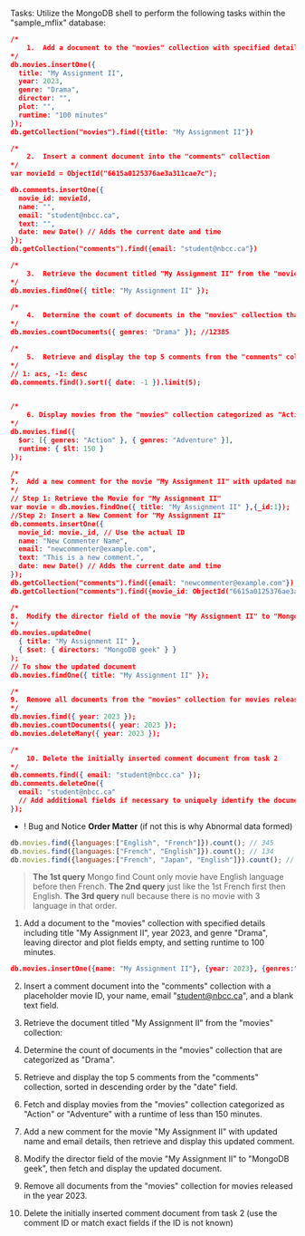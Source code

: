 Tasks: Utilize the MongoDB shell to perform the following tasks within the "sample_mflix" database:

```json
/*
    1.	Add a document to the "movies" collection with specified details 
*/
db.movies.insertOne({
  title: "My Assignment II",
  year: 2023,
  genre: "Drama",
  director: "",
  plot: "",
  runtime: "100 minutes"
});
db.getCollection("movies").find({title: "My Assignment II"})

/*
    2.	Insert a comment document into the "comments" collection
*/
var movieId = ObjectId("6615a0125376ae3a311cae7c");

db.comments.insertOne({
  movie_id: movieId,
  name: "",
  email: "student@nbcc.ca",
  text: "",
  date: new Date() // Adds the current date and time
});
db.getCollection("comments").find({email: "student@nbcc.ca"})

/*
    3.	Retrieve the document titled "My Assignment II" from the "movies" collection 
*/
db.movies.findOne({ title: "My Assignment II" });

/*
    4.	Determine the count of documents in the "movies" collection that are categorized as "Drama"
*/
db.movies.countDocuments({ genres: "Drama" }); //12385

/*
    5.	Retrieve and display the top 5 comments from the "comments" collection, sorted in descending order by the "date" field.
*/
// 1: acs, -1: desc
db.comments.find().sort({ date: -1 }).limit(5);


/*
    6. Display movies from the "movies" collection categorized as "Action" or "Adventure" with a runtime of less than 150 minutes.
*/
db.movies.find({
  $or: [{ genres: "Action" }, { genres: "Adventure" }],
  runtime: { $lt: 150 }
});

/*
7.	Add a new comment for the movie "My Assignment II" with updated name and email details, then retrieve and display this updated comment.
*/
// Step 1: Retrieve the Movie for "My Assignment II"
var movie = db.movies.findOne({ title: "My Assignment II" },{_id:1});
//Step 2: Insert a New Comment for "My Assignment II"
db.comments.insertOne({
  movie_id: movie._id, // Use the actual ID
  name: "New Commenter Name",
  email: "newcommenter@example.com",
  text: "This is a new comment.",
  date: new Date() // Adds the current date and time
});
db.getCollection("comments").find({email: "newcommenter@example.com"})
db.getCollection("comments").find({movie_id: ObjectId("6615a0125376ae3a311cae7c")})

/*
8.	Modify the director field of the movie "My Assignment II" to "MongoDB geek", then fetch and display the updated document.
*/
db.movies.updateOne(
  { title: "My Assignment II" },
  { $set: { directors: "MongoDB geek" } }
);
// To show the updated document
db.movies.findOne({ title: "My Assignment II" });

/*
9.	Remove all documents from the "movies" collection for movies released in the year 2023.
*/
db.movies.find({ year: 2023 });
db.movies.countDocuments({ year: 2023 });
db.movies.deleteMany({ year: 2023 });

/*
    10.	Delete the initially inserted comment document from task 2 
*/
db.comments.find({ email: "student@nbcc.ca" });
db.comments.deleteOne({
  email: "student@nbcc.ca"
  // Add additional fields if necessary to uniquely identify the document
});
```


+ ! Bug and Notice
**Order Matter** (if not this is why Abnormal data formed)
```js
db.movies.find({languages:["English", "French"]}).count(); // 345
db.movies.find({languages:["French", "English"]}).count(); // 134
db.movies.find({languages:["French", "Japan", "English"]}).count(); // Null
```
> **The 1st query** Mongo find Count only movie have English language before then French.
> **The 2nd query** just like the 1st French first then English.
> **The 3rd query** null because there is no movie with 3 language in that order.



1. Add a document to the "movies" collection with specified details including title "My Assignment II", year 2023, and genre "Drama", leaving director and plot fields empty, and setting runtime to 100 minutes.
```json
db.movies.insertOne({name: "My Assignment II"}, {year: 2023}, {genres:"drama"}, {director:""}, {plot:""}, {runtime:100})
```



2. Insert a comment document into the "comments" collection with a placeholder movie ID, your name, email "student@nbcc.ca", and a blank text field.



3. Retrieve the document titled "My Assignment II" from the "movies" collection:



4. Determine the count of documents in the "movies" collection that are categorized as "Drama".


5. Retrieve and display the top 5 comments from the "comments" collection, sorted in descending order by the "date" field.


6. Fetch and display movies from the "movies" collection categorized as "Action" or "Adventure" with a runtime of less than 150 minutes.


7. Add a new comment for the movie "My Assignment II" with updated name and email details, then retrieve
and display this updated comment.


8. Modify the director field of the movie "My Assignment II" to "MongoDB geek", then fetch and display the updated document.


9. Remove all documents from the "movies" collection for movies released in the year 2023.


10. Delete the initially inserted comment document from task 2 (use the comment ID or match exact fields if the ID is not known)


